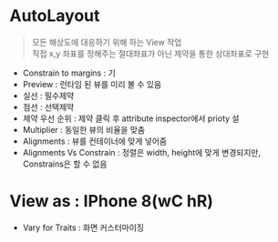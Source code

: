 # AutoLayout

> 모든 해상도에 대응하기 위해 하는 View 작업
> <br> 직접 x,y 좌표를 정해주는 절대좌표가 아닌 제약을 통한 상대좌표로 구현

- Constrain to margins : 기
- Preview : 런타임 된 뷰를 미리 볼 수 있음
- 실선 : 필수제약
- 점선 : 선택제약
- 제약 우선 순위 : 제약 클릭 후 attribute inspector에서 prioty 설
- Multiplier : 동일한 뷰의 비율을 맞춤
- Alignments : 뷰를 컨테이너에 맞게 넣어줌
- Alignments Vs Constrain : 정렬은 width, height에 맞게 변경되지만, Constrains은 할 수 없음

# View as : IPhone 8(wC hR)

- Vary for Traits : 화면 커스터마이징